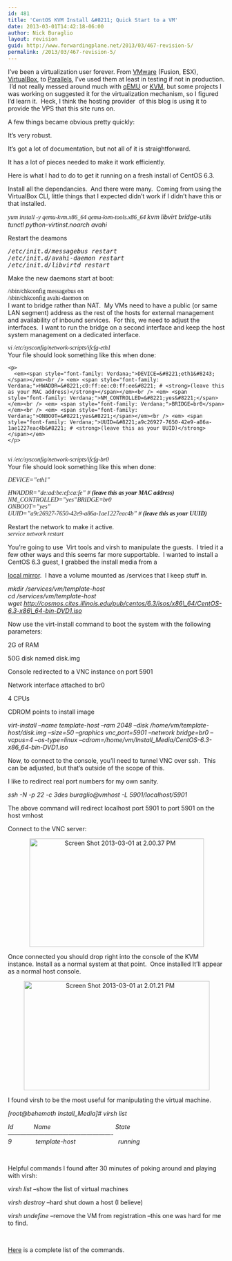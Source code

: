 ```yaml
---
id: 481
title: 'CentOS KVM Install &#8211; Quick Start to a VM'
date: 2013-03-01T14:42:18-06:00
author: Nick Buraglio
layout: revision
guid: http://www.forwardingplane.net/2013/03/467-revision-5/
permalink: /2013/03/467-revision-5/
---
```

I&#8217;ve been a virtualization user forever. From <a href="http://www.vmware.com" target="_blank">VMware</a> (Fusion, ESX), <a href="https://www.virtualbox.org" target="_blank">VirtualBox</a>, to <a href="www.parallels.com" target="_blank">Parallels</a>, I&#8217;ve used them at least in testing if not in production.  I&#8217;d not really messed around much with <a href="http://www.qemu.org" target="_blank">qEMU</a> or <a href="www.linux-kvm.org" target="_blank">KVM</a>, but some projects I was working on suggested it for the virtualization mechanism, so I figured I&#8217;d learn it.  Heck, I think the hosting provider  of this blog is using it to provide the VPS that this site runs on.

A few things became obvious pretty quickly:

It&#8217;s very robust.

It&#8217;s got a lot of documentation, but not all of it is straightforward.

It has a lot of pieces needed to make it work efficiently.

Here is what I had to do to get it running on a fresh install of CentOS 6.3.

Install all the dependancies.  And there were many.  Coming from using the VirtualBox CLI, little things that I expected didn&#8217;t work if I didn&#8217;t have this or that installed.

<!--?xml version="1.0" encoding="UTF-8" standalone="no"?-->

_<span style="font-family: Verdana;">yum install -y qemu-kvm.x86_64 qemu-kvm-tools.x86_64 </span>kvm libvirt bridge-utils tunctl python-virtinst.noarch avahi_

Restart the deamons

<pre><em>/etc/init.d/messagebus restart</em>
<em>/etc/init.d/avahi-daemon restart</em>
<em>/etc/init.d/libvirtd restart</em></pre>

Make the new daemons start at boot:

<!--?xml version="1.0" encoding="UTF-8" standalone="no"?-->

<div>
  <span style="font-family: Verdana;">/sbin/chkconfig messagebus on</span>
</div>

<div>
  <span style="font-family: Verdana;">/sbin/chkconfig avahi-daemon on</span>
</div>

<div>
</div>

<div>
  I want to bridge rather than NAT.  My VMs need to have a public (or same LAN segment) address as the rest of the hosts for external management and availability of inbound services.  For this, we need to adjust the interfaces.  I want to run the bridge on a second interface and keep the host system management on a dedicated interface.
</div>

<div>
</div>

<div>
  <!--?xml version="1.0" encoding="UTF-8" standalone="no"?--></p> 
  
  <div>
    <em><span style="font-family: Verdana;">vi /etc/sysconfig/network-scripts/ifcfg-eth1</span></em>
  </div>
  
  <div>
  </div>
  
  <div>
    <div>
      Your file should look something like this when done:
    </div>
    
    <p>
      <em><span style="font-family: Verdana;">DEVICE=&#8221;eth1&#8243;</span></em><br /> <em> <span style="font-family: Verdana;">HWADDR=&#8221;c0:ff:ee:c0:ff:ee&#8221; # <strong>(leave this as your MAC address)</strong></span></em><br /> <em> <span style="font-family: Verdana;">NM_CONTROLLED=&#8221;yes&#8221;</span></em><br /> <em> <span style="font-family: Verdana;">BRIDGE=br0</span></em><br /> <em> <span style="font-family: Verdana;">ONBOOT=&#8221;yes&#8221;</span></em><br /> <em> <span style="font-family: Verdana;">UUID=&#8221;a9c26927-7650-42e9-a86a-1ae1227eac4b&#8221; # <strong>(leave this as your UUID)</strong></span></em>
    </p>
  </div>
  
  <div>
    <em><span style="font-family: Verdana;"> </span></em>
  </div>
  
  <div>
    <em><span style="font-family: Verdana;">vi /etc/sysconfig/network-scripts/ifcfg-br0</span></em>
  </div>
  
  <div>
  </div>
  
  <div>
    Your file should look something like this when done:
  </div>
  
  <div>
  </div>
  
  <p>
    <em><span style="font-family: Verdana;">DEVICE=&#8221;eth1&#8243;</span></em>
  </p>
</div>

<div>
  <em><span style="font-family: Verdana;">HWADDR=&#8221;de:ad:be:ef:ca:fe&#8221; # <strong>(leave this as your MAC address)</strong></span></em>
</div>

<div>
  <em><span style="font-family: Verdana;">NM_CONTROLLED=&#8221;yes&#8221;</span><span style="font-family: Verdana;">BRIDGE=br0</span></em>
</div>

<div>
  <em><span style="font-family: Verdana;">ONBOOT=&#8221;yes&#8221;</span></em>
</div>

<div>
  <em><span style="font-family: Verdana;">UUID=&#8221;a9c26927-7650-42e9-a86a-1ae1227eac4b&#8221; # <strong>(leave this as your UUID)</strong></span></em></p> 
  
  <div>
  </div>
  
  <div>
    Restart the network to make it active.
  </div>
  
  <div>
  </div>
  
  <div>
    <em><span style="font-family: Verdana;">service network restart</span></em>
  </div>
</div>

You&#8217;re going to use <!--?xml version="1.0" encoding="UTF-8" standalone="no"?--> Virt tools and virsh to manipulate the guests.  I tried it a few other ways and this seems far more supportable.  I wanted to install a CentOS 6.3 guest, I grabbed the install media from a 

<a href="http://cosmos.cites.illinois.edu/pub/centos/6.3/isos/x86_64/" target="_blank">local mirror</a>.  I have a volume mounted as /services that I keep stuff in.

_mkdir /services/vm/template-host_  
 _cd /services/vm/template-host_  
 _wget http://cosmos.cites.illinois.edu/pub/centos/6.3/isos/x86\_64/CentOS-6.3-x86\_64-bin-DVD1.iso_

Now use the virt-install command to boot the system with the following parameters:

2G of RAM

50G disk named disk.img

Console redirected to a VNC instance on port 5901

Network interface attached to br0

4 CPUs

CDROM points to install image

_virt-install &#8211;name template-host &#8211;ram 2048 &#8211;disk /home/vm/template-host/disk.img &#8211;size=50 &#8211;graphics vnc,port=5901 &#8211;network bridge=br0 &#8211;vcpus=4 &#8211;os-type=linux &#8211;cdrom=/home/vm/Install\_Media/CentOS-6.3-x86\_64-bin-DVD1.iso_

Now, to connect to the console, you&#8217;ll need to tunnel VNC over ssh.  This can be adjusted, but that&#8217;s outside of the scope of this.

I like to redirect real port numbers for my own sanity.

_ssh -N -p 22 -c 3des buraglio@vmhost -L 5901/localhost/5901_

The above command will redirect localhost port 5901 to port 5901 on the host vmhost

Connect to the VNC server:

<p style="text-align: center;">
  <a href="http://www.forwardingplane.net/wp-content/uploads/2013/03/Screen-Shot-2013-03-01-at-2.00.37-PM.png"><img class="aligncenter  wp-image-470" alt="Screen Shot 2013-03-01 at 2.00.37 PM" src="http://www.forwardingplane.net/wp-content/uploads/2013/03/Screen-Shot-2013-03-01-at-2.00.37-PM.png" width="404" height="251" srcset="http://www.forwardingplane.net/wp-content/uploads/2013/03/Screen-Shot-2013-03-01-at-2.00.37-PM.png 505w, http://www.forwardingplane.net/wp-content/uploads/2013/03/Screen-Shot-2013-03-01-at-2.00.37-PM-300x186.png 300w" sizes="(max-width: 404px) 100vw, 404px" /></a>
</p>

<p style="text-align: left;">
  Once connected you should drop right into the console of the KVM instance. Install as a normal system at that point.  Once installed It&#8217;ll appear as a normal host console.
</p>

<p style="text-align: center;">
  <a href="http://www.forwardingplane.net/wp-content/uploads/2013/03/Screen-Shot-2013-03-01-at-2.01.21-PM.png"><img class="aligncenter  wp-image-469" alt="Screen Shot 2013-03-01 at 2.01.21 PM" src="http://www.forwardingplane.net/wp-content/uploads/2013/03/Screen-Shot-2013-03-01-at-2.01.21-PM.png" width="430" height="253" srcset="http://www.forwardingplane.net/wp-content/uploads/2013/03/Screen-Shot-2013-03-01-at-2.01.21-PM.png 717w, http://www.forwardingplane.net/wp-content/uploads/2013/03/Screen-Shot-2013-03-01-at-2.01.21-PM-300x176.png 300w, http://www.forwardingplane.net/wp-content/uploads/2013/03/Screen-Shot-2013-03-01-at-2.01.21-PM-550x323.png 550w" sizes="(max-width: 430px) 100vw, 430px" /></a>
</p>

<p style="text-align: left;">
  I found virsh to be the most useful for manipulating the virtual machine.
</p>

<p style="text-align: left;">
  <em>[root@behemoth Install_Media]# virsh list</em>
</p>

 _Id            Name                                      State_  
_&#8212;&#8212;&#8212;&#8212;&#8212;&#8212;&#8212;&#8212;&#8212;&#8212;&#8212;&#8212;&#8212;&#8212;&#8212;&#8212;&#8212;-_  
 _9              template-host                         running_

&nbsp;

Helpful commands I found after 30 minutes of poking around and playing with virsh:

_virsh list_ &#8211;show the list of virtual machines

_virsh destroy_ <vm name> &#8211;hard shut down a host (I believe)

_virsh undefine_ <vm name> &#8211;remove the VM from registration &#8211;this one was hard for me to find.

&nbsp;

<a title="KVM virsh command reference" href="http://www.forwardingplane.net/unix/kvm-virsh-command-referenc/" target="_blank">Here</a> is a complete list of the commands.